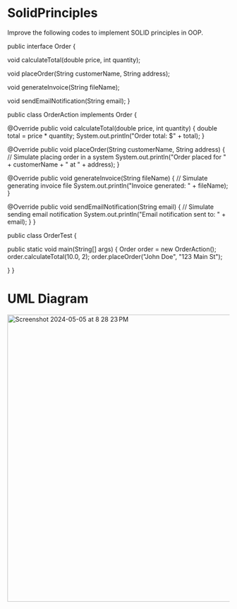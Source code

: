 # SolidPrinciples

Improve the following codes to implement SOLID principles in OOP.

public interface Order {

void calculateTotal(double price, int quantity);

void placeOrder(String customerName, String address);

void generateInvoice(String fileName);

void sendEmailNotification(String email); }

public class OrderAction implements Order {

@Override public void calculateTotal(double price, int quantity) { double total = price * quantity; System.out.println("Order total: $" + total); }

@Override public void placeOrder(String customerName, String address) { // Simulate placing order in a system System.out.println("Order placed for " + customerName + " at " + address); }

@Override public void generateInvoice(String fileName) { // Simulate generating invoice file System.out.println("Invoice generated: " + fileName); }

@Override public void sendEmailNotification(String email) { // Simulate sending email notification System.out.println("Email notification sent to: " + email); } }

public class OrderTest {

public static void main(String[] args) { Order order = new OrderAction(); order.calculateTotal(10.0, 2); order.placeOrder("John Doe", "123 Main St");

} }

# UML Diagram
<img width="651" alt="Screenshot 2024-05-05 at 8 28 23 PM" src="https://github.com/LanceLetran/SolidPrinciples/assets/142746735/de7d22dd-a106-4792-8fff-c651097f4f3f">
